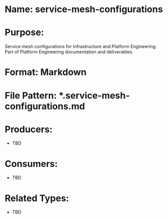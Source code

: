 # Name: service-mesh-configurations

# Purpose:
Service mesh configurations for Infrastructure and Platform Engineering. Part of Platform Engineering documentation and deliverables.

# Format: Markdown

# File Pattern: *.service-mesh-configurations.md

# Producers:
- TBD

# Consumers:
- TBD

# Related Types:
- TBD
